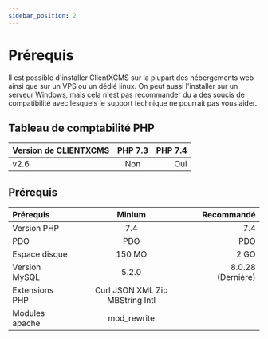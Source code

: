 ```yaml
---
sidebar_position: 2
---
```


# Prérequis

Il est possible d'installer ClientXCMS sur la plupart des hébergements web ainsi que sur un VPS ou un dédié linux.
On peut aussi l'installer sur un serveur Windows, mais cela n'est pas recommander du a des soucis de compatibilité avec lesquels le support technique ne pourrait pas vous aider. 


## Tableau de comptabilité PHP
| Version de CLIENTXCMS | PHP 7.3 | PHP 7.4 |
|:----------------------|:-------:|--------:|
| v2.6                  |   Non   |     Oui |


## Prérequis
| Prérequis      |             Minium              |        Recommandé |
|:---------------|:-------------------------------:|------------------:|
| Version PHP    |               7.4               |               7.4 |
| PDO            |               PDO               |               PDO |
| Espace disque  |             150 MO              |              2 GO |
| Version MySQL  |              5.2.0              | 8.0.28 (Dernière) |
| Extensions PHP | Curl JSON XML Zip MBString Intl |
| Modules apache |           mod_rewrite           |